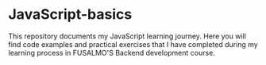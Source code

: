# JavaScript-basics
This repository documents my JavaScript learning journey. Here you will find code examples and practical exercises that I have completed during my learning process in FUSALMO'S Backend development course.
